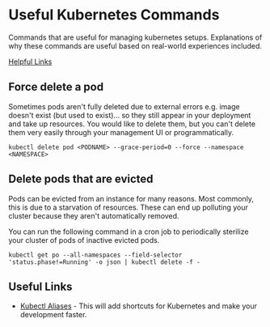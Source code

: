# Useful Kubernetes Commands
Commands that are useful for managing kubernetes setups. Explanations
of why these commands are useful based on real-world experiences included.

[Helpful Links](#useful-links)

## Force delete a pod
Sometimes pods aren't fully deleted due to external errors e.g. image doesn't
exist (but used to exist)... so they still appear in your deployment and take up resources. You
would like to delete them, but you can't delete them very easily through your
management UI or programmatically.

`kubectl delete pod <PODNAME> --grace-period=0 --force --namespace <NAMESPACE>`

## Delete pods that are evicted
Pods can be evicted from an instance for many reasons. Most commonly, this is due
to a starvation of resources. These can end up polluting your cluster because
they aren't automatically removed.

You can run the following command in a cron job to periodically sterilize your
cluster of pods of inactive evicted pods.

`kubectl get po --all-namespaces --field-selector 'status.phase!=Running' -o json | kubectl delete -f -`

## Useful Links
- [Kubectl Aliases](https://github.com/ahmetb/kubectl-aliases) - This will
add shortcuts for Kubernetes and make your development faster.
